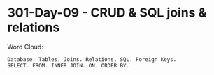 # 301-Day-09 - CRUD & SQL joins & relations

Word Cloud:

    Database. Tables. Joins. Relations. SQL. Foreign Keys. 
    SELECT. FROM. INNER JOIN. ON. ORDER BY.
